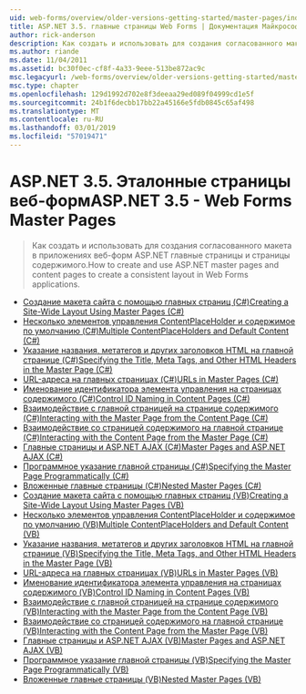 ```yaml
---
uid: web-forms/overview/older-versions-getting-started/master-pages/index
title: ASP.NET 3.5. главные страницы Web Forms | Документация Майкрософт
author: rick-anderson
description: Как создать и использовать для создания согласованного макета в приложениях веб-форм ASP.NET главные страницы и страницы содержимого.
ms.author: riande
ms.date: 11/04/2011
ms.assetid: bc30f0ec-cf8f-4a33-9eee-513be872ac9c
msc.legacyurl: /web-forms/overview/older-versions-getting-started/master-pages
msc.type: chapter
ms.openlocfilehash: 129d1992d702e8f3deeaa29ed089f04999cd1e5f
ms.sourcegitcommit: 24b1f6decbb17bb22a45166e5fdb0845c65af498
ms.translationtype: MT
ms.contentlocale: ru-RU
ms.lasthandoff: 03/01/2019
ms.locfileid: "57019471"
---
```

<a name="aspnet-35---web-forms-master-pages"></a><span data-ttu-id="2f066-103">ASP.NET 3.5. Эталонные страницы веб-форм</span><span class="sxs-lookup"><span data-stu-id="2f066-103">ASP.NET 3.5 - Web Forms Master Pages</span></span>
====================
> <span data-ttu-id="2f066-104">Как создать и использовать для создания согласованного макета в приложениях веб-форм ASP.NET главные страницы и страницы содержимого.</span><span class="sxs-lookup"><span data-stu-id="2f066-104">How to create and use ASP.NET master pages and content pages to create a consistent layout in Web Forms applications.</span></span>


- [<span data-ttu-id="2f066-105">Создание макета сайта с помощью главных страниц (C#)</span><span class="sxs-lookup"><span data-stu-id="2f066-105">Creating a Site-Wide Layout Using Master Pages (C#)</span></span>](creating-a-site-wide-layout-using-master-pages-cs.md)
- [<span data-ttu-id="2f066-106">Несколько элементов управления ContentPlaceHolder и содержимое по умолчанию (C#)</span><span class="sxs-lookup"><span data-stu-id="2f066-106">Multiple ContentPlaceHolders and Default Content (C#)</span></span>](multiple-contentplaceholders-and-default-content-cs.md)
- [<span data-ttu-id="2f066-107">Указание названия, метатегов и других заголовков HTML на главной странице (C#)</span><span class="sxs-lookup"><span data-stu-id="2f066-107">Specifying the Title, Meta Tags, and Other HTML Headers in the Master Page (C#)</span></span>](specifying-the-title-meta-tags-and-other-html-headers-in-the-master-page-cs.md)
- [<span data-ttu-id="2f066-108">URL-адреса на главных страницах (C#)</span><span class="sxs-lookup"><span data-stu-id="2f066-108">URLs in Master Pages (C#)</span></span>](urls-in-master-pages-cs.md)
- [<span data-ttu-id="2f066-109">Именование идентификатора элемента управления на страницах содержимого (C#)</span><span class="sxs-lookup"><span data-stu-id="2f066-109">Control ID Naming in Content Pages (C#)</span></span>](control-id-naming-in-content-pages-cs.md)
- [<span data-ttu-id="2f066-110">Взаимодействие с главной страницей на странице содержимого (C#)</span><span class="sxs-lookup"><span data-stu-id="2f066-110">Interacting with the Master Page from the Content Page (C#)</span></span>](interacting-with-the-master-page-from-the-content-page-cs.md)
- [<span data-ttu-id="2f066-111">Взаимодействие со страницей содержимого на главной странице (C#)</span><span class="sxs-lookup"><span data-stu-id="2f066-111">Interacting with the Content Page from the Master Page (C#)</span></span>](interacting-with-the-content-page-from-the-master-page-cs.md)
- [<span data-ttu-id="2f066-112">Главные страницы и ASP.NET AJAX (C#)</span><span class="sxs-lookup"><span data-stu-id="2f066-112">Master Pages and ASP.NET AJAX (C#)</span></span>](master-pages-and-asp-net-ajax-cs.md)
- [<span data-ttu-id="2f066-113">Программное указание главной страницы (C#)</span><span class="sxs-lookup"><span data-stu-id="2f066-113">Specifying the Master Page Programmatically (C#)</span></span>](specifying-the-master-page-programmatically-cs.md)
- [<span data-ttu-id="2f066-114">Вложенные главные страницы (C#)</span><span class="sxs-lookup"><span data-stu-id="2f066-114">Nested Master Pages (C#)</span></span>](nested-master-pages-cs.md)
- [<span data-ttu-id="2f066-115">Создание макета сайта с помощью главных страниц (VB)</span><span class="sxs-lookup"><span data-stu-id="2f066-115">Creating a Site-Wide Layout Using Master Pages (VB)</span></span>](creating-a-site-wide-layout-using-master-pages-vb.md)
- [<span data-ttu-id="2f066-116">Несколько элементов управления ContentPlaceHolder и содержимое по умолчанию (VB)</span><span class="sxs-lookup"><span data-stu-id="2f066-116">Multiple ContentPlaceHolders and Default Content (VB)</span></span>](multiple-contentplaceholders-and-default-content-vb.md)
- [<span data-ttu-id="2f066-117">Указание названия, метатегов и других заголовков HTML на главной странице (VB)</span><span class="sxs-lookup"><span data-stu-id="2f066-117">Specifying the Title, Meta Tags, and Other HTML Headers in the Master Page (VB)</span></span>](specifying-the-title-meta-tags-and-other-html-headers-in-the-master-page-vb.md)
- [<span data-ttu-id="2f066-118">URL-адреса на главных страницах (VB)</span><span class="sxs-lookup"><span data-stu-id="2f066-118">URLs in Master Pages (VB)</span></span>](urls-in-master-pages-vb.md)
- [<span data-ttu-id="2f066-119">Именование идентификатора элемента управления на страницах содержимого (VB)</span><span class="sxs-lookup"><span data-stu-id="2f066-119">Control ID Naming in Content Pages (VB)</span></span>](control-id-naming-in-content-pages-vb.md)
- [<span data-ttu-id="2f066-120">Взаимодействие с главной страницей на странице содержимого (VB)</span><span class="sxs-lookup"><span data-stu-id="2f066-120">Interacting with the Master Page from the Content Page (VB)</span></span>](interacting-with-the-master-page-from-the-content-page-vb.md)
- [<span data-ttu-id="2f066-121">Взаимодействие со страницей содержимого на главной странице (VB)</span><span class="sxs-lookup"><span data-stu-id="2f066-121">Interacting with the Content Page from the Master Page (VB)</span></span>](interacting-with-the-content-page-from-the-master-page-vb.md)
- [<span data-ttu-id="2f066-122">Главные страницы и ASP.NET AJAX (VB)</span><span class="sxs-lookup"><span data-stu-id="2f066-122">Master Pages and ASP.NET AJAX (VB)</span></span>](master-pages-and-asp-net-ajax-vb.md)
- [<span data-ttu-id="2f066-123">Программное указание главной страницы (VB)</span><span class="sxs-lookup"><span data-stu-id="2f066-123">Specifying the Master Page Programmatically (VB)</span></span>](specifying-the-master-page-programmatically-vb.md)
- [<span data-ttu-id="2f066-124">Вложенные главные страницы (VB)</span><span class="sxs-lookup"><span data-stu-id="2f066-124">Nested Master Pages (VB)</span></span>](nested-master-pages-vb.md)
